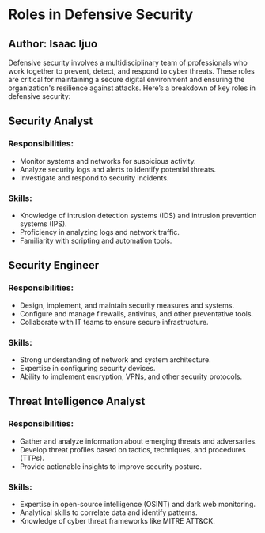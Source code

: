 <!DOCTYPE html>
<html lang="en">
<head>
<meta charset="UTF-8">
<meta name="viewport" content="width=device-width, initial-scale=1.0">
<meta name="title" content="Roles in Defensive Security">
<meta name="description" content="An in-depth exploration of key roles in defensive security to protect organizations against cyber threats.">
<meta name="keywords" content="Defensive Security, Cybersecurity Roles, Security Analyst, SOC Manager, Malware Analyst, Threat Intelligence, Incident Responder">
<meta name="author" content="Isaac Ijuo">
</head>
<body>
<h1>Roles in Defensive Security</h1>
<h2> Author: Isaac Ijuo </h2>
<p>Defensive security involves a multidisciplinary team of professionals who work together to prevent, detect, and respond to cyber threats. These roles are critical for maintaining a secure digital environment and ensuring the organization's resilience against attacks. Here’s a breakdown of key roles in defensive security:</p>

<h2><b>Security Analyst</b></h2>
<h3>Responsibilities:</h3>
<ul>
 <li>Monitor systems and networks for suspicious activity.</li>
<li>Analyze security logs and alerts to identify potential threats.</li>
<li>Investigate and respond to security incidents.</li>
</ul>
<h3>Skills:</h3>
<ul>
<li>Knowledge of intrusion detection systems (IDS) and intrusion prevention systems (IPS).</li>
<li>Proficiency in analyzing logs and network traffic.</li>
 <li>Familiarity with scripting and automation tools.</li>
</ul>

<h2><b>Security Engineer</b></h2>
    <h3>Responsibilities:</h3>
    <ul>
        <li>Design, implement, and maintain security measures and systems.</li>
        <li>Configure and manage firewalls, antivirus, and other preventative tools.</li>
        <li>Collaborate with IT teams to ensure secure infrastructure.</li>
    </ul>
    <h3>Skills:</h3>
    <ul>
        <li>Strong understanding of network and system architecture.</li>
        <li>Expertise in configuring security devices.</li>
        <li>Ability to implement encryption, VPNs, and other security protocols.</li>
    </ul>

<h2><b> Threat Intelligence Analyst</b></h2>
    <h3>Responsibilities:</h3>
    <ul>
        <li>Gather and analyze information about emerging threats and adversaries.</li>
        <li>Develop threat profiles based on tactics, techniques, and procedures (TTPs).</li>
        <li>Provide actionable insights to improve security posture.</li>
    </ul>
    <h3>Skills:</h3>
    <ul>
        <li>Expertise in open-source intelligence (OSINT) and dark web monitoring.</li>
        <li>Analytical skills to correlate data and identify patterns.</li>
        <li>Knowledge of cyber threat frameworks like MITRE ATT&CK.</li>
    </ul>

    